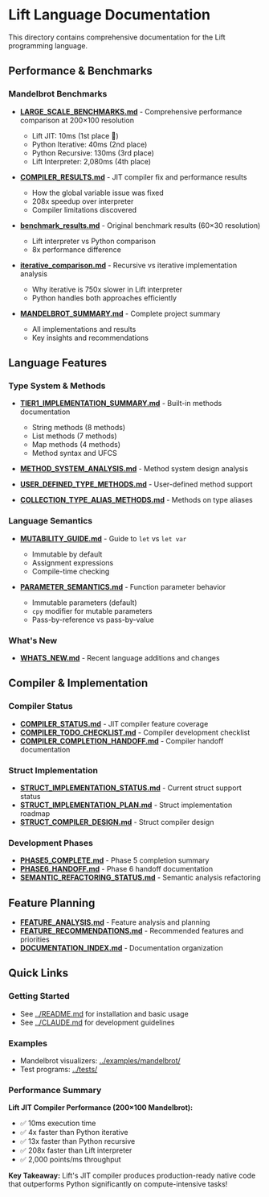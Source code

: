 # Lift Language Documentation

This directory contains comprehensive documentation for the Lift programming language.

## Performance & Benchmarks

### Mandelbrot Benchmarks
- **[LARGE_SCALE_BENCHMARKS.md](LARGE_SCALE_BENCHMARKS.md)** - Comprehensive performance comparison at 200×100 resolution
  - Lift JIT: 10ms (1st place 🥇)
  - Python Iterative: 40ms (2nd place)
  - Python Recursive: 130ms (3rd place)
  - Lift Interpreter: 2,080ms (4th place)

- **[COMPILER_RESULTS.md](COMPILER_RESULTS.md)** - JIT compiler fix and performance results
  - How the global variable issue was fixed
  - 208x speedup over interpreter
  - Compiler limitations discovered

- **[benchmark_results.md](benchmark_results.md)** - Original benchmark results (60×30 resolution)
  - Lift interpreter vs Python comparison
  - 8x performance difference

- **[iterative_comparison.md](iterative_comparison.md)** - Recursive vs iterative implementation analysis
  - Why iterative is 750x slower in Lift interpreter
  - Python handles both approaches efficiently

- **[MANDELBROT_SUMMARY.md](MANDELBROT_SUMMARY.md)** - Complete project summary
  - All implementations and results
  - Key insights and recommendations

## Language Features

### Type System & Methods
- **[TIER1_IMPLEMENTATION_SUMMARY.md](TIER1_IMPLEMENTATION_SUMMARY.md)** - Built-in methods documentation
  - String methods (8 methods)
  - List methods (7 methods)
  - Map methods (4 methods)
  - Method syntax and UFCS

- **[METHOD_SYSTEM_ANALYSIS.md](METHOD_SYSTEM_ANALYSIS.md)** - Method system design analysis
- **[USER_DEFINED_TYPE_METHODS.md](USER_DEFINED_TYPE_METHODS.md)** - User-defined method support
- **[COLLECTION_TYPE_ALIAS_METHODS.md](COLLECTION_TYPE_ALIAS_METHODS.md)** - Methods on type aliases

### Language Semantics
- **[MUTABILITY_GUIDE.md](MUTABILITY_GUIDE.md)** - Guide to `let` vs `let var`
  - Immutable by default
  - Assignment expressions
  - Compile-time checking

- **[PARAMETER_SEMANTICS.md](PARAMETER_SEMANTICS.md)** - Function parameter behavior
  - Immutable parameters (default)
  - `cpy` modifier for mutable parameters
  - Pass-by-reference vs pass-by-value

### What's New
- **[WHATS_NEW.md](WHATS_NEW.md)** - Recent language additions and changes

## Compiler & Implementation

### Compiler Status
- **[COMPILER_STATUS.md](COMPILER_STATUS.md)** - JIT compiler feature coverage
- **[COMPILER_TODO_CHECKLIST.md](COMPILER_TODO_CHECKLIST.md)** - Compiler development checklist
- **[COMPILER_COMPLETION_HANDOFF.md](COMPILER_COMPLETION_HANDOFF.md)** - Compiler handoff documentation

### Struct Implementation
- **[STRUCT_IMPLEMENTATION_STATUS.md](STRUCT_IMPLEMENTATION_STATUS.md)** - Current struct support status
- **[STRUCT_IMPLEMENTATION_PLAN.md](STRUCT_IMPLEMENTATION_PLAN.md)** - Struct implementation roadmap
- **[STRUCT_COMPILER_DESIGN.md](STRUCT_COMPILER_DESIGN.md)** - Struct compiler design

### Development Phases
- **[PHASE5_COMPLETE.md](PHASE5_COMPLETE.md)** - Phase 5 completion summary
- **[PHASE6_HANDOFF.md](PHASE6_HANDOFF.md)** - Phase 6 handoff documentation
- **[SEMANTIC_REFACTORING_STATUS.md](SEMANTIC_REFACTORING_STATUS.md)** - Semantic analysis refactoring

## Feature Planning
- **[FEATURE_ANALYSIS.md](FEATURE_ANALYSIS.md)** - Feature analysis and planning
- **[FEATURE_RECOMMENDATIONS.md](FEATURE_RECOMMENDATIONS.md)** - Recommended features and priorities
- **[DOCUMENTATION_INDEX.md](DOCUMENTATION_INDEX.md)** - Documentation organization

## Quick Links

### Getting Started
- See [../README.md](../README.md) for installation and basic usage
- See [../CLAUDE.md](../CLAUDE.md) for development guidelines

### Examples
- Mandelbrot visualizers: [../examples/mandelbrot/](../examples/mandelbrot/)
- Test programs: [../tests/](../tests/)

### Performance Summary

**Lift JIT Compiler Performance (200×100 Mandelbrot):**
- ✅ 10ms execution time
- ✅ 4x faster than Python iterative
- ✅ 13x faster than Python recursive
- ✅ 208x faster than Lift interpreter
- ✅ 2,000 points/ms throughput

**Key Takeaway:** Lift's JIT compiler produces production-ready native code that outperforms Python significantly on compute-intensive tasks!
